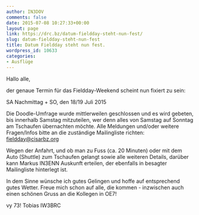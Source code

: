 ```yaml
---
author: IN3DOV
comments: false
date: 2015-07-08 10:27:33+00:00
layout: page
link: https://drc.bz/datum-fieldday-steht-nun-fest/
slug: datum-fieldday-steht-nun-fest
title: Datum Fieldday steht nun fest.
wordpress_id: 10633
categories:
- Ausflüge
---
```


Hallo alle,


der genaue Termin für das Fieldday-Weekend scheint nun fixiert zu sein:


SA Nachmittag + SO, den 18/19 Juli 2015

Die Doodle-Umfrage wurde mittlerweilen geschlossen und es wird gebeten, bis innerhalb Samstag mitzuteilen, wer denn alles von Samstag auf Sonntag am Tschaufen übernachten möchte.
Alle Meldungen und/oder weitere Fragen/Infos bitte an die zuständige Mailingliste richten: fieldday@cisarbz.org

Wegen der Anfahrt, und ob man zu Fuss (ca. 20 Minuten) oder mit dem Auto (Shuttle) zum Tschaufen gelangt sowie alle weiteren Details, darüber kann Markus IN3ENN Auskunft erteilen, der ebenfalls in besagter Mailingliste hinterlegt ist.

In dem Sinne wünsche ich gutes Gelingen und hoffe auf entsprechend gutes Wetter.
Freue mich schon auf alle, die kommen - inzwischen auch einen schönen Gruss an die Kollegen in OE7!

vy 73!
Tobias
IW3BRC
